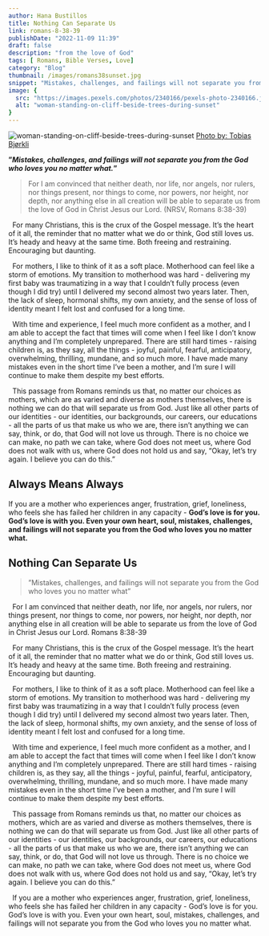 ```yaml
---
author: Hana Bustillos
title: Nothing Can Separate Us
link: romans-8-38-39
publishDate: "2022-11-09 11:39"
draft: false
description: "from the love of God"
tags: [ Romans, Bible Verses, Love]
category: "Blog"
thumbnail: /images/romans38sunset.jpg
snippet: "Mistakes, challenges, and failings will not separate you from the God who loves you no matter what."
image: {
  src: "https://images.pexels.com/photos/2340166/pexels-photo-2340166.jpeg",
  alt: "woman-standing-on-cliff-beside-trees-during-sunset"
}
---
```


![woman-standing-on-cliff-beside-trees-during-sunset](/romans38sunset.webp)
[Photo by: Tobias Bjørkli](https://www.pexels.com/photo/woman-standing-on-cliff-beside-trees-during-sunset-2340166/)

**”_Mistakes, challenges, and failings will not separate you from the God who loves you no matter what._”**


> For I am convinced that neither death, nor life, nor angels, nor rulers, nor things present, nor things to come, nor powers, nor height, nor depth, nor anything else in all creation will be able to separate us from the love of God in Christ Jesus our Lord. (NRSV, Romans 8:38-39)


&nbsp;&nbsp;For many Christians, this is the crux of the Gospel message.  It’s the heart of it all, the reminder that no matter what we do or think, God still loves us.  It’s heady and heavy at the same time.  Both freeing and restraining.  Encouraging but daunting.


&nbsp;&nbsp;For mothers, I like to think of it as a soft place.  Motherhood can feel like a storm of emotions.  My transition to motherhood was hard - delivering my first baby was traumatizing in a way that I couldn’t fully process (even though I did try) until I delivered my second almost two years later.  Then, the lack of sleep, hormonal shifts, my own anxiety, and the sense of loss of identity meant I felt lost and confused for a long time.  


&nbsp;&nbsp;With time and experience, I feel much more confident as a mother, and I am able to accept the fact that times will come when I feel like I don’t know anything and I’m completely unprepared.  There are still hard times - raising children is, as they say, all the things - joyful, painful, fearful, anticipatory, overwhelming, thrilling, mundane, and so much more.  I have made many mistakes even in the short time I’ve been a mother, and I’m sure I will continue to make them despite my best efforts.


&nbsp;&nbsp;This passage from Romans reminds us that, no matter our choices as mothers, which are as varied and diverse as mothers themselves, there is nothing we can do that will separate us from God.  Just like all other parts of our identities - our identities, our backgrounds, our careers, our educations - all the parts of us that make us who we are, there isn’t anything we can say, think, or do, that God will not love us through.  There is no choice we can make, no path we can take, where God does not meet us, where God does not walk with us, where God does not hold us and say, “Okay, let’s try again.  I believe you can do this.”


## Always Means Always

If you are a mother who experiences anger, frustration, grief, loneliness, who feels she has failed her children in any capacity - __God’s love is for you.  God’s love is with you.  Even your own heart, soul, mistakes, challenges, and failings will not separate you from the God who loves you no matter what.__

## Nothing Can Separate Us

>”Mistakes, challenges, and failings will not separate you from the God who loves you no matter what”

&nbsp;&nbsp;For I am convinced that neither death, nor life, nor angels, nor rulers, nor things present, nor things to come, nor powers, nor height, nor depth, nor anything else in all creation will be able to separate us from the love of God in Christ Jesus our Lord.
Romans 8:38-39

&nbsp;&nbsp;For many Christians, this is the crux of the Gospel message.  It’s the heart of it all, the reminder that no matter what we do or think, God still loves us.  It’s heady and heavy at the same time.  Both freeing and restraining.  Encouraging but daunting.

&nbsp;&nbsp;For mothers, I like to think of it as a soft place.  Motherhood can feel like a storm of emotions.  My transition to motherhood was hard - delivering my first baby was traumatizing in a way that I couldn’t fully process (even though I did try) until I delivered my second almost two years later.  Then, the lack of sleep, hormonal shifts, my own anxiety, and the sense of loss of identity meant I felt lost and confused for a long time.  

&nbsp;&nbsp;With time and experience, I feel much more confident as a mother, and I am able to accept the fact that times will come when I feel like I don’t know anything and I’m completely unprepared.  There are still hard times - raising children is, as they say, all the things - joyful, painful, fearful, anticipatory, overwhelming, thrilling, mundane, and so much more.  I have made many mistakes even in the short time I’ve been a mother, and I’m sure I will continue to make them despite my best efforts.

&nbsp;&nbsp;This passage from Romans reminds us that, no matter our choices as mothers, which are as varied and diverse as mothers themselves, there is nothing we can do that will separate us from God.  Just like all other parts of our identities - our identities, our backgrounds, our careers, our educations - all the parts of us that make us who we are, there isn’t anything we can say, think, or do, that God will not love us through.  There is no choice we can make, no path we can take, where God does not meet us, where God does not walk with us, where God does not hold us and say, “Okay, let’s try again.  I believe you can do this.”

&nbsp;&nbsp;If you are a mother who experiences anger, frustration, grief, loneliness, who feels she has failed her children in any capacity - God’s love is for you.  God’s love is with you.  Even your own heart, soul, mistakes, challenges, and failings will not separate you from the God who loves you no matter what.
